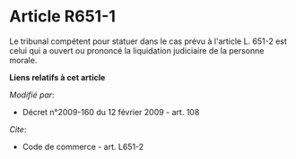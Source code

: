 # Article R651-1

Le tribunal compétent pour statuer dans le cas prévu à l'article L. 651-2 est celui qui a ouvert ou prononcé la liquidation
judiciaire de la personne morale.

**Liens relatifs à cet article**

_Modifié par_:

  - Décret n°2009-160 du 12 février 2009 - art. 108

_Cite_:

  - Code de commerce - art. L651-2
